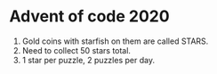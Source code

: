 # Advent of code 2020

1. Gold coins with starfish on them are called STARS.
2. Need to collect 50 stars total.
3. 1 star per puzzle, 2 puzzles per day.
